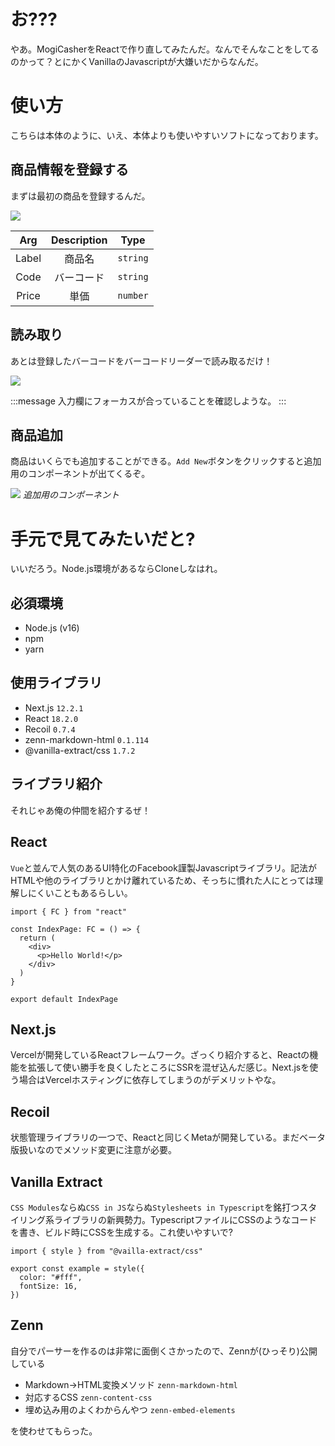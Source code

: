 # お???

やあ。MogiCasherをReactで作り直してみたんだ。なんでそんなことをしてるのかって？とにかくVanillaのJavascriptが大嫌いだからなんだ。

# 使い方

こちらは本体のように、いえ、本体よりも使いやすいソフトになっております。

## 商品情報を登録する

まずは最初の商品を登録するんだ。

![](/images/table.png)

|  Arg  | Description |   Type   |
| :---: | :---------: | :------: |
| Label |   商品名    | `string` |
| Code  | バーコード  | `string` |
| Price |    単価     | `number` |

## 読み取り

あとは登録したバーコードをバーコードリーダーで読み取るだけ！

![](/images/reader.png)

:::message
入力欄にフォーカスが合っていることを確認しような。
:::

## 商品追加

商品はいくらでも追加することができる。`Add New`ボタンをクリックすると追加用のコンポーネントが出てくるぞ。

![](/images/add.png)
_追加用のコンポーネント_

# 手元で見てみたいだと?

いいだろう。Node.js環境があるならCloneしなはれ。

## 必須環境

- Node.js (v16)
- npm
- yarn

## 使用ライブラリ

- Next.js `12.2.1`
- React `18.2.0`
- Recoil `0.7.4`
- zenn-markdown-html `0.1.114`
- @vanilla-extract/css `1.7.2`

## ライブラリ紹介

それじゃあ俺の仲間を紹介するぜ！

## React

`Vue`と並んで人気のあるUI特化のFacebook謹製Javascriptライブラリ。記法がHTMLや他のライブラリとかけ離れているため、そっちに慣れた人にとっては理解しにくいこともあるらしい。

```tsx: example.tsx
import { FC } from "react"

const IndexPage: FC = () => {
  return (
    <div>
      <p>Hello World!</p>
    </div>
  )
}

export default IndexPage
```

## Next.js

Vercelが開発しているReactフレームワーク。ざっくり紹介すると、Reactの機能を拡張して使い勝手を良くしたところにSSRを混ぜ込んだ感じ。Next.jsを使う場合はVercelホスティングに依存してしまうのがデメリットやな。

## Recoil

状態管理ライブラリの一つで、Reactと同じくMetaが開発している。まだベータ版扱いなのでメソッド変更に注意が必要。

## Vanilla Extract

`CSS Modules`ならぬ`CSS in JS`ならぬ`Stylesheets in Typescript`を銘打つスタイリング系ライブラリの新興勢力。TypescriptファイルにCSSのようなコードを書き、ビルド時にCSSを生成する。これ使いやすいで?

```ts: example.css.ts
import { style } from "@vailla-extract/css"

export const example = style({
  color: "#fff",
  fontSize: 16,
})
```

## Zenn

自分でパーサーを作るのは非常に面倒くさかったので、Zennが(ひっそり)公開している

- Markdown→HTML変換メソッド `zenn-markdown-html`
- 対応するCSS `zenn-content-css`
- 埋め込み用のよくわからんやつ `zenn-embed-elements`

を使わせてもらった。
